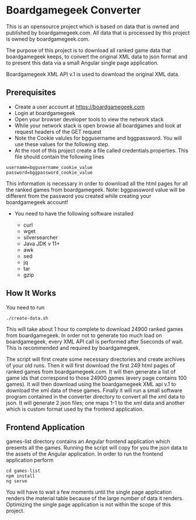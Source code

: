 # Boardgamegeek Converter

This is an opensource project which is based on data that is owned and published by boardgamegeek.com. All data that is 
processed by this project is owned by boardgamegeek.com.

The purpose of this project is to download all ranked game data that boardgamegeek keeps, to convert the original XML 
data to json format and to present this data via a small Angular single page application.

Boardgamegeek XML API v.1 is used to download the original XML data.

## Prerequisites

- Create a user account at https://boardgamegeek.com
- Login at boardgamegeek
- Open your browser developer tools to view the network stack
- While your network stack is open browse all boardgames and look at request headers of the GET request
- Note the Cookie valules for bggusername and bggpassword. You will use these values for the following step.
- At the root of this project create a file called credentials.properties. This file should contain the following lines
```
username=bggusername_cookie_value
password=bggpassword_cookie_value
``` 
This information is necessary in order to download all the html pages for all the ranked games from boardgamegeek. Note: bggpassword value
will be different from the password you created while creating your boardgamegeek account!

- You need to have the following software installed
    
    - curl
    - wget
    - silversearcher
    - Java JDK v 11+
    - awk
    - sed
    - jq
    - tar
    - gzip

## How It Works

You need to run 

```
./create-data.sh
```

This will take about 1 hour to complete to download 24900 ranked games from boardgamegeek.
In order not to generate too much load on boardgamegeek, every XML API call is performed after 5seconds of wait. This is
recommended and required by boardgamegeek.

The script will first create some necessary directories and create archives of your old runs.
Then it will first download the first 249 html pages of ranked games from boardgamegeek.com. It will 
then generate a list of game ids that correspond to those 24900 games (every page contains 100 games).
It will then download using the boardgamegeek XML api v.1 to download the xml data of these games. Finally it will 
run a small software program contained in the converter directory to convert all the xml data to json. It will generate
2 json files; one maps 1-1 to the xml data and another which is custom format used by the frontend application.

## Frontend Application

games-list directory contains an Angular frontend application which presents all the games.
Running the script will copy for you the json data to the assets of the Angular application. In order to run 
the frontend application perform

```
cd games-list
npm install
ng serve
```

You will have to wait a few moments until the single page application
renders the material table because of the large number of data it renders. 
Optimizing the single page application is not within the scope of this project.

